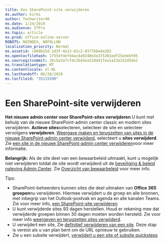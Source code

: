 ```yaml
---
title: Een SharePoint-site verwijderen
ms.author: kirks
author: Techwriter40
ms.date: 1/24/2019
ms.audience: ITPro
ms.topic: article
ms.prod: office-online-server
ROBOTS: NOINDEX, NOFOLLOW
localization_priority: Normal
ms.assetid: c060815d-1d3f-4a13-81c2-0377bbeda202
ms.openlocfilehash: 17554fdefd4ac8a9248e3e375301edf25edebf05
ms.sourcegitcommit: 2bc5a3a7cfdc2b43ea22dd41fea1a13e312d5de2
ms.translationtype: MT
ms.contentlocale: nl-NL
ms.lasthandoff: 06/20/2019
ms.locfileid: "35115590"
---
```

# <a name="delete-a-sharepoint-site"></a>Een SharePoint-site verwijderen
**Het nieuwe admin center voor SharePoint-sites verwijderen** U kunt met behulp van de nieuwe SharePoint-admin center classic en modern sites verwijderen. **Actieve sites**selecteren, selecteer de site en selecteer vervolgens **verwijderen**. [Weergave maken en terugzetten van sites in de nieuwe SharePoint-admin center verwijderd](https://docs.microsoft.com/sharepoint/view-and-restore-deleted-sites-in-new-admin-center), selecteert u **sites verwijderd**. Zie [een site in de nieuwe SharePoint-admin center verwijderen](https://docs.microsoft.com/sharepoint/delete-site-collection#delete-a-site-in-the-new-sharepoint-admin-center)voor meer informatie.

**Belangrijk:** Als de site deel van een bewaarbeleid uitmaakt, kunt u mogelijk niet verwijderen totdat de site wordt verwijderd uit de [beveiliging &amp; beleid naleving Admin Center](https://protection.office.com/?rfr=AdminCenter#/homepage). Zie [Overzicht van bewaarbeleid](https://docs.microsoft.com/office365/securitycompliance/retention-policies#content-in-onedrive-accounts-and-sharepoint-sites) voor meer info. 

Tips:
- SharePoint-beheerders kunnen sites die deel uitmaken van **Office 365 groepen**nu verwijderen. Hiermee verwijdert u de groep en alle bronnen, met inbegrip van het Outlook-postvak en agenda en alle kanalen Teams. Zie voor meer info, [een SharePoint-site verwijderen](https://docs.microsoft.com/sharepoint/manage-sites-in-new-admin-center#delete-a-site)
- U kunt verwijderde sites 93 dagen herstellen. Houd er rekening mee dat verwijderde groepen binnen 30 dagen moeten worden hersteld. Zie voor meer info [weergeven en terugzetten sites verwijderd](https://docs.microsoft.com/sharepoint/view-and-restore-deleted-sites-in-new-admin-center).
- U verwijdert een site, Zie [definitief verwijderen van een site](https://docs.microsoft.com/sharepoint/delete-site-collection#permanently-delete-a-site). Deze stap is vereist als u van plan bent om de URL opnieuw te gebruiken. 
- Zie u een subsite verwijdert, [verwijdert u een site of subsite quicksteps](https://support.office.com/article/Delete-a-SharePoint-site-or-subsite-bc37b743-0cef-475e-9a8c-8fc4d40179fb#__bkmkshortcut)
